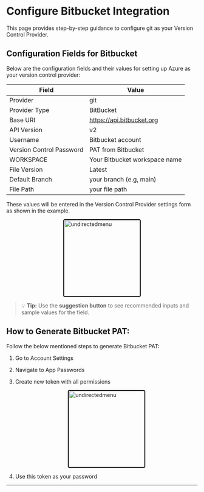 # Configure Bitbucket Integration

This page provides step-by-step guidance to configure git as your Version Control Provider.  

## Configuration Fields for Bitbucket

Below are the configuration fields and their values for setting up Azure as your version control provider:


<center>

| Field                        | Value              |
| ---------------------------- | --------------------------------- |
| Provider    | git                               |
| Provider Type| BitBucket                         |
| Base URI          | https://api.bitbucket.org         |
| API Version  | v2                               |
| Username     | Bitbucket account                 |
| Version Control Password  | PAT from Bitbucket                |
| WORKSPACE         | Your Bitbucket workspace name     |
| File Version                 | Latest                            |
| Default Branch              | your branch (e.g, main)                      |
| File Path   | your file path                  |


</center>

These values will be entered in the Version Control Provider settings form as shown in the example.

   <div style="text-align: left;">
      <img src="./assets/93.png"
       alt="undirectedmenu"
       style="height: 200px; margin: auto; display: block; cursor: zoom-in;
              border: 2px solid #000000; border-radius: 4px;"
       onclick="this.style.height='400px'; this.style.cursor='zoom-out';"
       ondblclick="this.style.height='200px'; this.style.cursor='zoom-in';">
      </div>

> 💡 **Tip:** Use the **suggestion button** to see recommended inputs and sample values for the field.  


## How to Generate Bitbucket PAT:

Follow the below mentioned steps to generate Bitbucket PAT:

1. Go to Account Settings 
2. Navigate to App Passwords
2. Create new token with all permissions

   <div style="text-align: left;">
      <img src="./assets/100.png"
       alt="undirectedmenu"
       style="height: 200px; margin: auto; display: block; cursor: zoom-in;
              border: 2px solid #000000; border-radius: 4px;"
       onclick="this.style.height='400px'; this.style.cursor='zoom-out';"
       ondblclick="this.style.height='200px'; this.style.cursor='zoom-in';">
      </div>

3. Use this token as your password

---
<br>